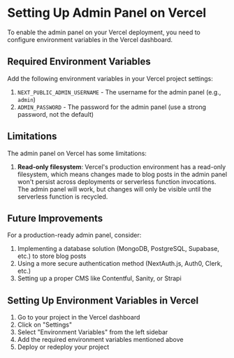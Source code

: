 # Setting Up Admin Panel on Vercel

To enable the admin panel on your Vercel deployment, you need to configure environment variables in the Vercel dashboard.

## Required Environment Variables

Add the following environment variables in your Vercel project settings:

1. `NEXT_PUBLIC_ADMIN_USERNAME` - The username for the admin panel (e.g., `admin`)
2. `ADMIN_PASSWORD` - The password for the admin panel (use a strong password, not the default)

## Limitations

The admin panel on Vercel has some limitations:

1. **Read-only filesystem**: Vercel's production environment has a read-only filesystem, which means changes made to blog posts in the admin panel won't persist across deployments or serverless function invocations. The admin panel will work, but changes will only be visible until the serverless function is recycled.

## Future Improvements

For a production-ready admin panel, consider:

1. Implementing a database solution (MongoDB, PostgreSQL, Supabase, etc.) to store blog posts
2. Using a more secure authentication method (NextAuth.js, Auth0, Clerk, etc.)
3. Setting up a proper CMS like Contentful, Sanity, or Strapi

## Setting Up Environment Variables in Vercel

1. Go to your project in the Vercel dashboard
2. Click on "Settings"
3. Select "Environment Variables" from the left sidebar
4. Add the required environment variables mentioned above
5. Deploy or redeploy your project 